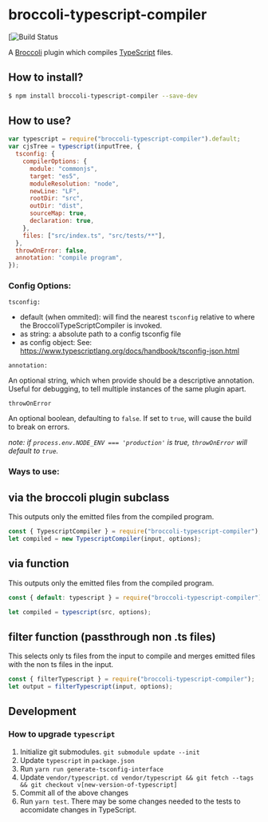 # broccoli-typescript-compiler

[![Build Status](https://github.com/tildeio/broccoli-typescript-compiler/workflows/CI/badge.svg)

A [Broccoli](https://github.com/broccolijs/broccoli) plugin which
compiles [TypeScript](http://www.typescriptlang.org) files.

## How to install?

```sh
$ npm install broccoli-typescript-compiler --save-dev
```

## How to use?

```js
var typescript = require("broccoli-typescript-compiler").default;
var cjsTree = typescript(inputTree, {
  tsconfig: {
    compilerOptions: {
      module: "commonjs",
      target: "es5",
      moduleResolution: "node",
      newLine: "LF",
      rootDir: "src",
      outDir: "dist",
      sourceMap: true,
      declaration: true,
    },
    files: ["src/index.ts", "src/tests/**"],
  },
  throwOnError: false,
  annotation: "compile program",
});
```

### Config Options:

`tsconfig:`

- default (when ommited): will find the nearest `tsconfig` relative to where the BroccoliTypeScriptCompiler is invoked.
- as string: a absolute path to a config tsconfig file
- as config object: See: https://www.typescriptlang.org/docs/handbook/tsconfig-json.html

`annotation:`

An optional string, which when provide should be a descriptive annotation. Useful for debugging, to tell multiple instances of the same plugin apart.

`throwOnError`

An optional boolean, defaulting to `false`. If set to `true`, will cause the build to break on errors.

*note: if `process.env.NODE_ENV === 'production'` is true, `throwOnError` will default to `true`.*

### Ways to use:

## via the broccoli plugin subclass

This outputs only the emitted files from the compiled program.

```js
const { TypescriptCompiler } = require("broccoli-typescript-compiler");
let compiled = new TypescriptCompiler(input, options);
```

## via function

This outputs only the emitted files from the compiled program.

```js
const { default: typescript } = require("broccoli-typescript-compiler");

let compiled = typescript(src, options);
```

## filter function (passthrough non .ts files)

This selects only ts files from the input to compile and merges emitted files with the non ts files in the input.

```js
const { filterTypescript } = require("broccoli-typescript-compiler");
let output = filterTypescript(input, options);
```

## Development

### How to upgrade `typescript`

1. Initialize git submodules. `git submodule update --init`
2. Update `typescript` in `package.json`
3. Run `yarn run generate-tsconfig-interface`
4. Update `vendor/typescript`. `cd vendor/typescript && git fetch --tags && git checkout v[new-version-of-typescript]`
5. Commit all of the above changes
6. Run `yarn test`. There may be some changes needed to the tests to accomidate changes in TypeScript.
